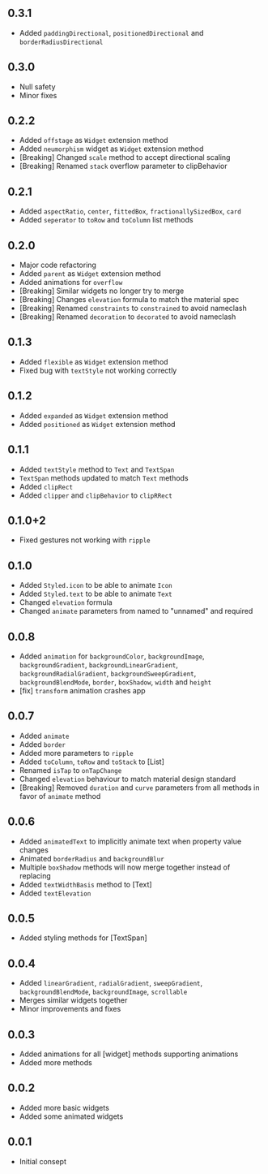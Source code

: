 ## 0.3.1
* Added `paddingDirectional`, `positionedDirectional` and `borderRadiusDirectional`

## 0.3.0
* Null safety
* Minor fixes

## 0.2.2
* Added `offstage` as `Widget` extension method
* Added `neumorphism` widget as `Widget` extension method
* [Breaking] Changed `scale` method to accept directional scaling
* [Breaking] Renamed `stack` overflow parameter to clipBehavior 

## 0.2.1
* Added `aspectRatio`, `center`, `fittedBox`, `fractionallySizedBox`, `card`
* Added `seperator` to `toRow` and `toColumn` list methods

## 0.2.0
* Major code refactoring
* Added `parent` as `Widget` extension method
* Added animations for `overflow`
* [Breaking] Similar widgets no longer try to merge
* [Breaking] Changes `elevation` formula to match the material spec
* [Breaking] Renamed `constraints` to `constrained` to avoid nameclash
* [Breaking] Renamed `decoration` to `decorated` to avoid nameclash

## 0.1.3
* Added `flexible` as `Widget` extension method
* Fixed bug with `textStyle` not working correctly

## 0.1.2
* Added `expanded` as `Widget` extension method
* Added `positioned` as `Widget` extension method

## 0.1.1
* Added `textStyle` method to `Text` and `TextSpan`
* `TextSpan` methods updated to match `Text` methods
* Added `clipRect`
* Added `clipper` and `clipBehavior` to `clipRRect`

## 0.1.0+2
* Fixed gestures not working with `ripple`

## 0.1.0
* Added `Styled.icon` to be able to animate `Icon`
* Added `Styled.text` to be able to animate `Text`
* Changed `elevation` formula
* Changed `animate` parameters from named to "unnamed" and required

## 0.0.8
* Added `animation` for `backgroundColor`, `backgroundImage`, `backgroundGradient`, `backgroundLinearGradient`, `backgroundRadialGradient`, `backgroundSweepGradient`, `backgroundBlendMode`, `border`, `boxShadow`, `width` and `height`
* [fix] `transform` animation crashes app

## 0.0.7
* Added `animate`
* Added `border`
* Added more parameters to `ripple`
* Added `toColumn`, `toRow` and `toStack` to [List]
* Renamed `isTap` to `onTapChange`
* Changed `elevation` behaviour to match material design standard
* [Breaking] Removed `duration` and `curve` parameters from all methods in favor of `animate` method

## 0.0.6
* Added `animatedText` to implicitly animate text when property value changes
* Animated `borderRadius` and `backgroundBlur`
* Multiple `boxShadow` methods will now merge together instead of replacing
* Added `textWidthBasis` method to [Text]
* Added `textElevation`

## 0.0.5
* Added styling methods for [TextSpan]

## 0.0.4
* Added `linearGradient`, `radialGradient`, `sweepGradient`, `backgroundBlendMode`, `backgroundImage`, `scrollable`
* Merges similar widgets together
* Minor improvements and fixes

## 0.0.3
* Added animations for all [widget] methods supporting animations
* Added more methods

## 0.0.2
* Added more basic widgets
* Added some animated widgets

## 0.0.1
* Initial consept
